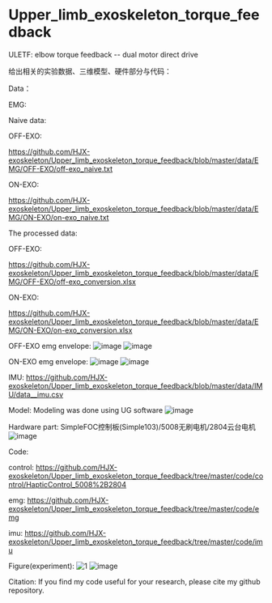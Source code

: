 # Upper_limb_exoskeleton_torque_feedback
ULETF: elbow torque feedback -- dual motor direct drive

给出相关的实验数据、三维模型、硬件部分与代码：

Data：

EMG:

Naive data:

OFF-EXO: 

https://github.com/HJX-exoskeleton/Upper_limb_exoskeleton_torque_feedback/blob/master/data/EMG/OFF-EXO/off-exo_naive.txt

ON-EXO: 

https://github.com/HJX-exoskeleton/Upper_limb_exoskeleton_torque_feedback/blob/master/data/EMG/ON-EXO/on-exo_naive.txt

The processed data:

OFF-EXO: 

https://github.com/HJX-exoskeleton/Upper_limb_exoskeleton_torque_feedback/blob/master/data/EMG/OFF-EXO/off-exo_conversion.xlsx

ON-EXO:

https://github.com/HJX-exoskeleton/Upper_limb_exoskeleton_torque_feedback/blob/master/data/EMG/ON-EXO/on-exo_conversion.xlsx

OFF-EXO emg envelope:
![image](https://github.com/HJX-exoskeleton/Upper_limb_exoskeleton_torque_feedback/assets/156507453/91ae1c8d-03a1-436c-a62a-810d3eb88c9f)
![image](https://github.com/HJX-exoskeleton/Upper_limb_exoskeleton_torque_feedback/assets/156507453/87ea9b5a-7dc5-4420-a9a8-7f9e23d02596)

ON-EXO emg envelope:
![image](https://github.com/HJX-exoskeleton/Upper_limb_exoskeleton_torque_feedback/assets/156507453/cb4f20ce-6844-4856-b420-1d592d8c0d0c)
![image](https://github.com/HJX-exoskeleton/Upper_limb_exoskeleton_torque_feedback/assets/156507453/4c82a184-8adf-4e67-9c09-507bdae24c66)

IMU:
https://github.com/HJX-exoskeleton/Upper_limb_exoskeleton_torque_feedback/blob/master/data/IMU/data__imu.csv

Model:
Modeling was done using UG software
![image](https://github.com/HJX-exoskeleton/Upper_limb_exoskeleton_torque_feedback/assets/156507453/f5f0fbc8-141a-4946-9469-4f6b310c477b)

Hardware part:
SimpleFOC控制板(Simple103)/5008无刷电机/2804云台电机
![image](https://github.com/HJX-exoskeleton/Upper_limb_exoskeleton_torque_feedback/assets/156507453/b49bbb99-9c64-474e-b544-16193065b632)

Code:

control: 
https://github.com/HJX-exoskeleton/Upper_limb_exoskeleton_torque_feedback/tree/master/code/control/HapticControl_5008%2B2804

emg: 
https://github.com/HJX-exoskeleton/Upper_limb_exoskeleton_torque_feedback/tree/master/code/emg

imu: 
https://github.com/HJX-exoskeleton/Upper_limb_exoskeleton_torque_feedback/tree/master/code/imu

Figure(experiment):
![1](https://github.com/HJX-exoskeleton/Upper_limb_exoskeleton_torque_feedback/assets/156507453/16e6d501-ab6b-4ddd-b9a5-30ffdb062608)
![image](https://github.com/HJX-exoskeleton/Upper_limb_exoskeleton_torque_feedback/assets/156507453/3e232c8c-4416-4768-b22c-74958313cea4)

Citation: 
If you find my code useful for your research, please cite my github repository.
